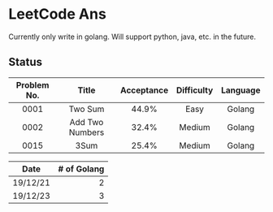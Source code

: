 LeetCode Ans
===
Currently only write in golang.
Will support python, java, etc. in the future.

## Status

|Problem No.|Title|Acceptance|Difficulty|Language|
|:-:|:-:|:-: | :-: | :-: |
|0001|Two Sum|44.9%|Easy|Golang
|0002|Add Two Numbers|32.4%|Medium|Golang
|0015|3Sum|25.4%|Medium|Golang

|Date|# of Golang
|:-:|-:|
|19/12/21|2
|19/12/23|3
